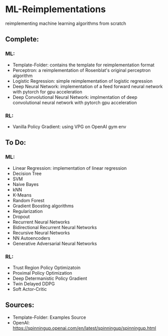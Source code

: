 # ML-Reimplementations
reimplementing machine learning algorithms from scratch

## Complete:

 ### ML:
  * Template-Folder: contains the template for reimplementation format
  * Perceptron: a reimplementation of Rosenblat's original perceptron algorithm
  * Logistic Regression: simple reimplementation of logistic regression
  * Deep Neural Network: implementation of a feed forward neural network with pytorch for gpu acceleration
  * Deep Convolutional Neural Network: implmentation of deep convolutional neural network with pytorch gpu acceleration
  
 ### RL:
  * Vanilla Policy Gradient: using VPG on OpenAI gym env
  
## To Do:

 ### ML:
  * Linear Regression: implementation of linear regression 
  * Decision Tree
  * SVM
  * Naive Bayes
  * kNN
  * K-Means
  * Random Forest
  * Gradient Boosting algorithms
  * Regularization
  * Dropout
  * Recurrent Neural Networks
  * Bidirectional Recurrent Neural Networks
  * Recursive Neural Networks
  * NN Autoencoders
  * Generative Adversarial Neural Networks
  
 ### RL:
  * Trust Region Policy Optimizatoin
  * Proximal Policy Optimization
  * Deep Determanistic Policy Gradient
  * Twin Delayed DDPG
  * Soft Actor-Critic
  
## Sources:
 * Template-Folder: Examples Source
 * OpenAI: https://spinningup.openai.com/en/latest/spinningup/spinningup.html



